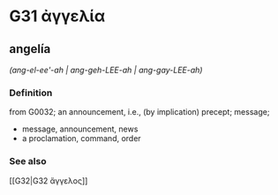 # G31 ἀγγελία

## angelía

_(ang-el-ee'-ah | ang-geh-LEE-ah | ang-gay-LEE-ah)_

### Definition

from G0032; an announcement, i.e., (by implication) precept; message; 

- message, announcement, news
- a proclamation, command, order

### See also

[[G32|G32 ἄγγελος]]
